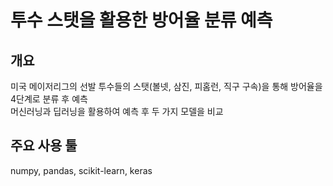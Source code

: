 # 투수 스탯을 활용한 방어율 분류 예측

## 개요
미국 메이저리그의 선발 투수들의 스탯(볼넷, 삼진, 피홈런, 직구 구속)을 통해 방어율을 4단계로 분류 후 예측<br>
머신러닝과 딥러닝을 활용하여 예측 후 두 가지 모델을 비교

## 주요 사용 툴
numpy, pandas, scikit-learn, keras
